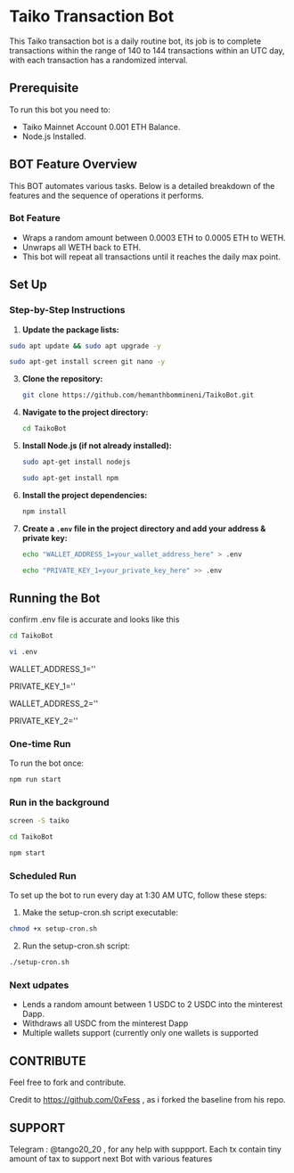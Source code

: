 # Taiko Transaction Bot

This Taiko transaction bot is a daily routine bot, its job is to complete transactions within the range of 140 to 144 transactions within an UTC day, with each transaction has a randomized interval.

## Prerequisite

To run this bot you need to:

- Taiko Mainnet Account 0.001 ETH Balance.
- Node.js Installed.

## BOT Feature Overview

This BOT automates various tasks. Below is a detailed breakdown of the features and the sequence of operations it performs.

### Bot Feature

- Wraps a random amount between 0.0003 ETH to 0.0005 ETH to WETH.
- Unwraps all WETH back to ETH.
- This bot will repeat all transactions until it reaches the daily max point.


## Set Up

### Step-by-Step Instructions

1. **Update the package lists:**

```sh
sudo apt update && sudo apt upgrade -y
```
```sh
sudo apt-get install screen git nano -y
```

3. **Clone the repository:**

    ```sh
    git clone https://github.com/hemanthbommineni/TaikoBot.git
    ```

4. **Navigate to the project directory:**

    ```sh
    cd TaikoBot
    ```

5. **Install Node.js (if not already installed):**

    ```sh
    sudo apt-get install nodejs
    ```
    ```sh    
    sudo apt-get install npm
    ```

6. **Install the project dependencies:**

    ```sh
    npm install
    ```

7. **Create a `.env` file in the project directory and add your address & private key:**

    ```sh
    echo "WALLET_ADDRESS_1=your_wallet_address_here" > .env
    ```
    ```sh
    echo "PRIVATE_KEY_1=your_private_key_here" >> .env
    ```

## Running the Bot

confirm .env file is accurate and looks like this

```sh
cd TaikoBot
```
```sh
vi .env
```

  
WALLET_ADDRESS_1=''

PRIVATE_KEY_1=''

WALLET_ADDRESS_2=''	

PRIVATE_KEY_2=''


### One-time Run

To run the bot once:

```sh
npm run start
```
### Run in the background

```sh
screen -S taiko
```
```sh
cd TaikoBot
```
```sh
npm start
```
### Scheduled Run

To set up the bot to run every day at 1:30 AM UTC, follow these steps:

1.	Make the setup-cron.sh script executable:
 ```sh
chmod +x setup-cron.sh
```
2.	Run the setup-cron.sh script:
```sh
./setup-cron.sh
```
### Next udpates

- Lends a random amount between 1 USDC to 2 USDC into the minterest Dapp.
- Withdraws all USDC from the minterest Dapp
- Multiple wallets support (currently only one wallets is supported

## CONTRIBUTE

Feel free to fork and contribute.

Credit to https://github.com/0xFess , as i forked the baseline from his repo.

## SUPPORT
Telegram : @tango20_20 , for any help with suppport.
Each tx contain tiny amount of tax to support next Bot with various features

